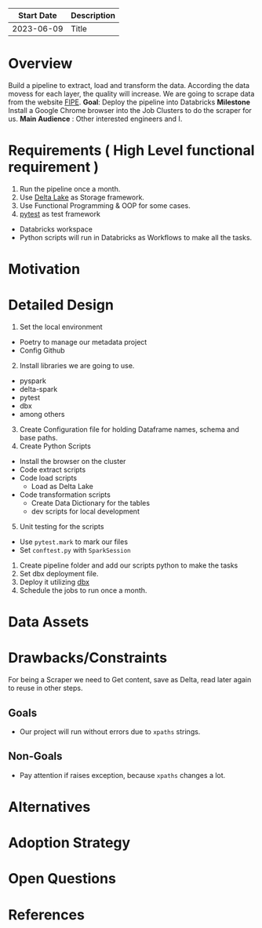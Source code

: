 | Start Date | Description |
| ---------- | ----------- |
| 2023-06-09 | Title       |

# Overview
Build a pipeline to extract, load and transform the data. According the data movess for each layer, the quality will increase.
We are going to scrape data from the website [FIPE](https://veiculos.fipe.org.br/).
**Goal**: Deploy the pipeline into Databricks
**Milestone** Install a Google Chrome browser into the Job Clusters to do the scraper for us.
**Main Audience** : Other interested engineers and I.
# Requirements ( High Level functional requirement )
1. Run the pipeline once a month.
2. Use [Delta Lake](https://delta.io/) as Storage framework.
3. Use Functional Programming & OOP for some cases.
4. [pytest](https://docs.pytest.org/en/7.3.x/) as test framework
- Databricks workspace
- Python scripts will run in Databricks as Workflows to make all the tasks.
# Motivation
# Detailed Design
1. Set the local environment
 - Poetry to manage our metadata project
 - Config Github
2. Install libraries we are going to use.
 - pyspark
 - delta-spark
 - pytest
 - dbx
 - among others
3. Create Configuration file for holding Dataframe names, schema and base paths.
4. Create Python Scripts
 - Install the browser on the cluster
 - Code extract scripts
 - Code load scripts
    - Load as Delta Lake
 - Code transformation scripts
    - Create Data Dictionary for the tables
    - dev scripts for local development
5. Unit testing for the scripts
- Use `pytest.mark` to mark our files
 - Set `conftest.py` with `SparkSession`
1. Create pipeline folder and add our scripts python to make the tasks
2. Set dbx deployment file.
3. Deploy it utilizing [dbx](https://dbx.readthedocs.io/en/latest/)
4. Schedule the jobs to run once a month.
# Data Assets
# Drawbacks/Constraints
For being a Scraper we need to Get content, save as Delta, read later again to reuse in other steps.
## Goals
- Our project will run without errors due to `xpaths` strings.
## Non-Goals
- Pay attention if raises exception, because `xpaths` changes a lot.
# Alternatives
# Adoption Strategy
# Open Questions
# References



